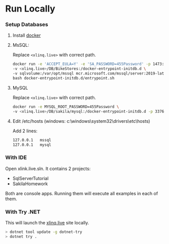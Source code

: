 # Run Locally

### Setup Databases

1. Install [docker](https://www.docker.com/)
1. MsSQL:

    Replace `<xlinq.live>` with correct path.

    ```sh
    docker run -e 'ACCEPT_EULA=Y' -e 'SA_PASSWORD=455Password' -p 1473:1433 -d \
    -v <xlinq.live>/DB/BikeStores:/docker-entrypoint-initdb.d \
    -v sqlvolume:/var/opt/mssql mcr.microsoft.com/mssql/server:2019-latest \
    bash docker-entrypoint-initdb.d/entrypoint.sh
    ```

1. MySQL

    Replace `<xlinq.live>` with correct path.

    ```sh
    docker run -e MYSQL_ROOT_PASSWORD=455Password \
    -v <xlinq.live>/DB/sakila/mysql:/docker-entrypoint-initdb.d -p 3376:3306 -d mysql:8
    ```

1. Edit /etc/hosts (windows: c:\windows\system32\drivers\etc\hosts)

    Add 2 lines:

    ```sh
    127.0.0.1   mssql
    127.0.0.1   mysql
    ```

### With IDE

Open xlink.live.sln. It contains 2 projects:

- SqlServerTutorial
- SakilaHomework

Both are console apps. Running them will execute all examples in each of them.

### With Try .NET

This will launch the [xlinq.live](http://xlinq.live) site locally.

```sh
> dotnet tool update -g dotnet-try
> dotnet try .
```

